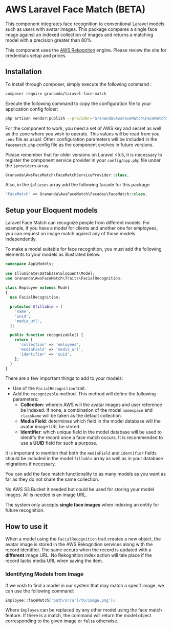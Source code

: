 
# AWS Laravel Face Match  (BETA)
This component integrates face recognition to conventional Laravel models such as users with avatar images. This package compares a single face image against an indexed collection of images and returns a matching model with a precision greater than 80%.

This component uses the  [AWS Rekogniton](https://aws.amazon.com/es/rekognition/) engine. Please review the site for credentials setup and prices.
  
## Installation  
  
To install through composer, simply execute the following command :

```sh  
composer require grananda/laravel-face-match
```
Execute the following command to copy the configuration file to your application config folder:

```sh
php artisan vendor:publish --provider="Grananda\AwsFaceMatch\FaceMatchServiceProvider"
```
For the component to work, you need a set of AWS key and secret as well as the zone where you wish to operate. This values will be read from you `.env` file as usual. Other configuration parameters will be included in the `facematch.php` config file as the component evolves in future versions.

Please remember that for older versions on Laravel <5.5, it is necessary to register the component service provider in your `config/app.php` file under the `$providers` array.

```php
Grananda\AwsFaceMatch\FaceMatchServiceProvider::class,
```

Also, in the `$aliases` array add the following facade for this package.

```php
'FaceMatch' => Grananda\AwsFaceMatch\Facades\FaceMatch::class,
```
  
## Setup your Eloquent models
Laravel Face Match can recognize people from different models. For example, if you have a model for clients and another one for employees, you can request an image match against any of those models independently.  
  
To make a model suitable for face recognition, you must add the following elements to your models as illustrated below.  
  
```php  
namespace App\Models;  
  
use Illuminate\Database\Eloquent\Model;  
use Grananda\AwsFaceMatch\Traits\FacialRecognition;  
  
class Employee extends Model  
{
  use FacialRecognition;

  protected $fillable = [
    'name',
    'uuid',
    'media_url',
  ];  

  public function recognizable() { 
    return [
      'collection' => 'emloyees',
      'mediaField' => 'media_url', 
      'identifier' => 'uuid', 
    ]; 
  }
}  
```  
  
There are a few important things to add to your models:  

 - Use of the `FacialRecognition` trait. 
 - Add the `recognizable` method. This method will define  the following parameters:
	 - **Collection**:  wherein AWS will the avatar images and user reference be indexed. If none, a combination of the model `namespace` and `className` will be taken as the default collection.
	 - **Media Field**: determines which field in the model database will the avatar image URL be stored.
	 - **Identifier**: which unique field in the model database will be used to identify the record once a face match occurs. It is recommended to use a **UUID** field for such a purpose.

It is important to mention that both the `mediaField` and `identifier` fields should be included in the model `fillable` array as well as in your database migrations if necessary.

You can add the face match functionality to as many models as you want as far as they do not share the same collection.

No AWS S3 Bucket it needed but could be used for storing your model images. All is needed is an image URL.

The system only accepts **single face images** when indexing an entity for future recognition.
 
 ## How to use it
When a model using the `FacialRecognition` trait creates a new object, the avatar image is stored in the AWS Rekognition services along with the record identifier. The same occurs when the record is updated with a **different** image URL. No Rekognition index action will tale place if the record lacks media URL when saving the item.

### Identifying Models from Image
If we wish to find a model in our system that may match a specif image, we can use the following command:

```php 
Employee::faceMatch('path/or/url/to/image.png');
```
Where `Employee` can be replaced by any other model using the face match feature. If there is a match, the command will return the model object corresponding to the given image or `false` otherwise.
